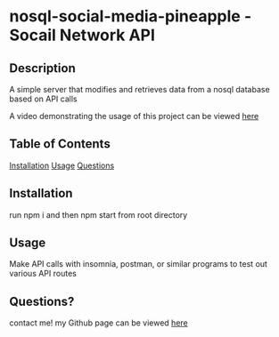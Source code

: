 # nosql-social-media-pineapple -Socail Network API 

## Description
A simple server that modifies and retrieves data from a nosql database based on API calls

A video demonstrating the usage of this project can be viewed [here](https://drive.google.com/file/d/1GcXSgSVFf_9e3dTcjRGtB3DxUHvvQk8D/view)

## Table of Contents
[Installation](#installation)
[Usage](#usage)
[Questions](#questions)

## Installation
run npm i and then npm start from root directory

## Usage
Make API calls with insomnia, postman, or similar programs to test out various API routes

## Questions?
contact me!
my Github page can be viewed [here](https://github.com/palminski)

